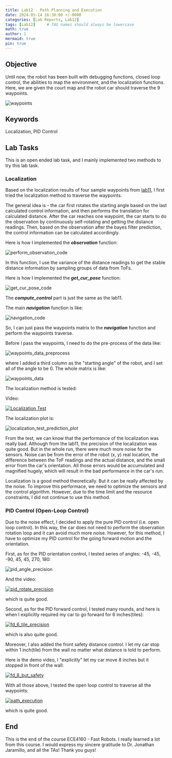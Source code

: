 ```yaml
---
title: Lab12 - Path Planning and Execution
date: 2024-05-14 16:30:00 +/-0000
categories: [Lab Reports, Lab12]
tags: [Lab12]     # TAG names should always be lowercase
math: true
author: 1
mermaid: true
pin: true
---
```


## Objective

Until now, the robot has been built with debugging functions, closed loop control, the abilities to map the environment, and the localization functions. Here, we are given the court map and the robot car should traverse the 9 waypoints.

![waypoints](/assets/images/lab12/waypoints.png "waypoints")

## Keywords

Localization, PID Control

## Lab Tasks

This is an open ended lab task, and I mainly implemented two methods to try this lab task.

### Localization

Based on the localization results of four sample waypoints from [lab11](https://666harrypeng.github.io/posts/Lab11/), I first tried the localization method to traverse the waypoints.

The general idea is - the car first rotates the starting angle based on the last calculated control information, and then performs the translation for calculated distance. After the car reaches one waypoint, the car starts to do the observation by continuously self-rotating and getting the distance readings. Then, based on the observation after the bayes filter prediction, the control information can be calculated accordingly.

Here is how I implemented the ***observation*** function:

![perform_observation_code](/assets/images/lab12/perform_observation_code.png "perform_observation_code")

In this function, I use the variance of the distance readings to get the stable distance information by sampling groups of data from ToFs.

Here is how I implemented the ***get_cur_pose*** function:

![get_cur_pose_code](/assets/images/lab12/get_cur_pose_code.png "get_cur_pose_code")

The ***compute_control*** part is just the same as the lab11.

The main ***navigation*** function is like:

![navigation_code](/assets/images/lab12/navigation_code.png "navigation_code")

So, I can just pass the waypoints matrix to the ***navigation*** function and perform the waypoints traverse.

Before I pass the waypoints, I need to do the pre-process of the data like:

![waypoints_data_preprocess](/assets/images/lab12/waypoints_data_preprocess.png "waypoints_data_preprocess")

where I added a third column as the "starting angle" of the robot, and I set all of the angle to be 0. The whole matrix is like:

![waypoints_data](/assets/images/lab12/waypoints_data.png "waypoints_data")

The localization method is tested:

Video:

[![Localization Test](https://img.youtube.com/vi/RRU-zQbLiwo/maxresdefault.jpg)](https://www.youtube.com/watch?v=RRU-zQbLiwo)

The localization plot is:

![localization_test_prediction_plot](/assets/images/lab12/localization_test_prediction_plot.png "localization_test_prediction_plot")

From the test, we can know that the performance of the localization was really bad. Although from the lab11, the precision of the localization was quite good. But in the whole run, there were much more noise for the sensors. Noise can be from the error of the robot (x, y) real location, the difference between the ToF readings and the actual distance, and the small error from the car's orientation. All those errors would be accumulated and magnified hugely, which will result in the bad performance in the car's run.

Localization is a good method theoretically. But it can be really affected by the noise. To improve this performace, we need to optimize the sensors and the control algorithm. However, due to the time limit and the resource constraints, I did not continue to use this method.

### PID Control (Open-Loop Control)

Due to the noise effect, I decided to apply the pure PID control (i.e. open loop control). In this way, the car does not need to perform the observation rotation loop and it can avoid much more noise. However, for this method, I have to optimize my PID control for the going forward motion and the orientation.

First, as for the PID orientation control, I tested series of angles: -45, -45, -90, 45, 45, 270, 180:

![pid_angle_precision](/assets/images/lab12/pid_angle_precision.png "pid_angle_precision")

And the video:

[![pid_rotate_precision](https://img.youtube.com/vi/__ol5DXqYmM/maxresdefault.jpg)](https://www.youtube.com/watch?v=__ol5DXqYmM)

which is quite good.

Second, as for the PID forward control, I tested many rounds, and here is when I explicitly required my car to go forward for 6 inches(tiles):

[![fd_6_tile_precision](https://img.youtube.com/vi/HWtOMWMM0o8/maxresdefault.jpg)](https://www.youtube.com/watch?v=HWtOMWMM0o8)

which is also quite good.

Moreover, I also added the front safety distance control. I let my car stop within 1 inch(tile) from the wall no matter what distance is told to perform.

Here is the demo video, I "explicitly" let my car move 8 inches but it stopped in front of the wall:

[![fd_8_but_safety](https://img.youtube.com/vi/MwosplnPKDU/maxresdefault.jpg)](https://www.youtube.com/watch?v=MwosplnPKDU)

With all those above, I tested the open loop control to traverse all the waypoints:

[![path_execution](https://img.youtube.com/vi/KPdvcXDp0ic/maxresdefault.jpg)](https://www.youtube.com/watch?v=KPdvcXDp0ic)

which is quite good.

## End

This is the end of the course ECE4160 - Fast Robots. I really learned a lot from this course. I would express my sincere gratitude to Dr. Jonathan Jaramillo, and all the TAs! Thank you guys!
